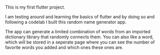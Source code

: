 This is my first flutter project.

I am testing around and learning the basics of flutter and by doing so and following a codelab I built this random name generator app.

The app can generate a limited combination of words from an imported dictionary library that randomly connects them.
You can also like a word, which will be stored in a seperate page where you can see the number of favorite words you added and which ones these ones are.
